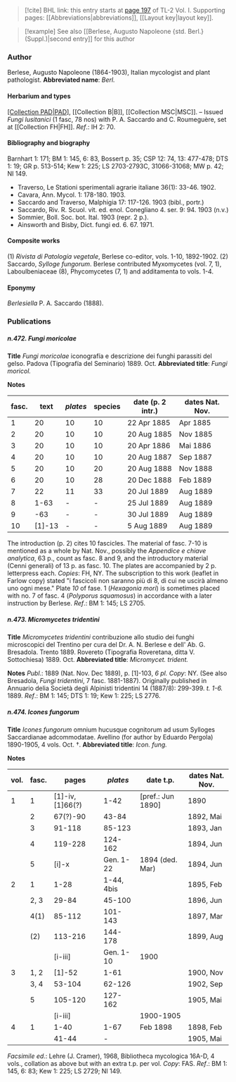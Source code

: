 > [!cite] BHL link: this entry starts at [page 197](https://www.biodiversitylibrary.org/page/33120328) of TL-2 Vol. I.
> Supporting pages: [[Abbreviations|abbreviations]], [[Layout key|layout key]].

> [!example] See also [[Berlese, Augusto Napoleone {std. Berl.} (Suppl.)|second entry]] for this author

### Author

Berlese, Augusto Napoleone (1864-1903), Italian mycologist and plant pathologist. 
**Abbreviated name**: *Berl.*

#### Herbarium and types

[[Collection PAD|PAD]](?), [[Collection B|B]], [[Collection MSC|MSC]]. – Issued *Fungi lusitanici* (1 fasc, 78 nos) with P. A. Saccardo and C. Roumeguère, set at [[Collection FH|FH]].
*Ref*.: IH 2: 70.

#### Bibliography and biography

Barnhart 1: 171; BM 1: 145, 6: 83, Bossert p. 35; CSP 12: 74, 13: 477-478; DTS 1: 19; GR p. 513-514; Kew 1: 225; LS 2703-2793C, 31066-31068; MW p. 42; NI 149.
- Traverso, Le Stationi sperimentali agrarie italiane 36(1): 33-46. 1902.
- Cavara, Ann. Mycol. 1: 178-180. 1903.
- Saccardo and Traverso, Malphigia 17: 117-126. 1903 (bibl., portr.)
- Saccardo, Riv. R. Scuol. vit. ed. enol. Conegliano 4. ser. 9: 94. 1903 (n.v.)
- Sommier, Boll. Soc. bot. Ital. 1903 (repr. 2 p.).
- Ainsworth and Bisby, Dict. fungi ed. 6. 67. 1971.

#### Composite works

(1) *Rivista di Patología vegetale*, Berlese co-editor, vols. 1-10, 1892-1902.
(2) Saccardo, *Sylloge fungorum*. Berlese contributed Myxomycetes (vol. 7, 1), Laboulbeniaceae (8), Phycomycetes (7, 1) and additamenta to vols. 1-4.

#### Eponymy

*Berlesiella* P. A. Saccardo (1888).

### Publications

##### n.472. Fungi moricolae

**Title**
*Fungi moricolae* iconografía e descrizione dei funghi parassiti del gelso. Padova (Tipografía del Seminario) 1889. Oct.
**Abbreviated title**: *Fungi moricol.*

**Notes**

|fasc.	|text	|*plates*	|species	|date (p. 2 intr.)	|dates Nat. Nov.|
|---	|---	|---	|---	|---	|---	|
|1	|20	|10	|10	|22 Apr 1885	|Apr 1885|
|2	|20	|10	|10	|20 Aug 1885	|Nov 1885|
|3	|20	|10	|10	|20 Apr 1886	|Mai 1886|
|4	|20	|10	|10	|20 Aug 1887	|Sep 1887|
|5	|20	|10	|20	|20 Aug 1888	|Nov 1888|
|6	|20	|10	|28	|20 Dec 1888	|Feb 1889|
|7	|22	|11	|33	|20 Jul 1889	|Aug 1889|
|8	|1-63	|-	|-	|25 Jul 1889	|Aug 1889|
|9	|-63	|-	|-	|30 Jul 1889	|Aug 1889|
|10	|\[1\]-13	|-	|-	|5 Aug 1889	|Aug 1889|

The introduction (p. 2) cites 10 fascicles. The material of fasc. 7-10 is mentioned as a whole by Nat. Nov., possibly the *Appendice e chiave analytica*, 63 p., count as fasc. 8 and 9, and the introductory material (Cenni generali) of 13 p. as fasc. 10. The plates are accompanied by 2 p. letterpress each. *Copies*: FH, NY.
The subscription to this work (leaflet in Farlow copy) stated "i fascicoli non saranno più di 8, di cui ne uscirà almeno uno ogni mese."
Plate *10* of fase. 1 (*Hexagonia mori*) is sometimes placed with no. 7 of fasc. 4 (*Polyporus squamosus*) in accordance with a later instruction by Berlese.
*Ref*.: BM 1: 145; LS 2705.

##### n.473. Micromycetes tridentini

**Title**
*Micromycetes tridentini* contribuzione allo studio dei funghi microscopici del Trentino per cura del Dr. A. N. Berlese e dell' Ab. G. Bresadola. Trento 1889. Rovereto (Tipografia Roveretana, ditta V. Sottochiesa) 1889. Oct.
**Abbreviated title**: *Micromycet. trident.*

**Notes**
*Publ*.: 1889 (Nat. Nov. Dec 1889), p. \[1\]-103, *6 pl. Copy*: NY. (See also Bresadola, *Fungi tridentini*, 7 fasc. 1881-1887). Originally published in Annuario delia Società degli Alpinisti tridentini 14 (1887/8): 299-399. *t. 1-6.* 1889.
*Ref*.: BM 1: 145; DTS 1: 19; Kew 1: 225; LS 2776.

##### n.474. Icones fungorum

**Title**
*Icones fungorum* omnium hucusque cognitorum ad usum Sylloges Saccardianae adcommodatae. Avellino (for author by Eduardo Pergola) 1890-1905, 4 vols. Oct. †.
**Abbreviated title**: *Icon. fung.*

**Notes**

|vol.	|fasc.	|pages	|*plates*	|date t.p.	|dates Nat. Nov.|
|---	|---	|---	|---	|---	|---	|
|1	|1	|\[1\]-iv, \[1\]66(?)	|1-42	|\[pref.: Jun 1890\]	|1890|
|	|2	|67(?)-90	|43-84	|	|1892, Mai|
|	|3	|91-118	|85-123	|	|1893, Jan|
|	|4	|119-228	|124-162	|	|1894, Jun|
|	|5	|\[i\]-x	|Gen. 1-22	|1894 (ded. Mar)	|1894, Jun|
|2	|1	|1-28	|1-44, 4bis	|	|1895, Feb|
|	|2, 3	|29-84	|45-100	|	|1896, Jun|
|	|4(1)	|85-112	|101-143	|	|1897, Mar|
|	|(2)	|113-216	|144-178	|	|1899, Aug|
|	|	|\[i-iii\]	|Gen. 1-10	|1900|
|3	|1, 2	|\[1\]-52	|1-61	|	|1900, Nov|
|	|3, 4	|53-104	|62-126	|	|1902, Sep|
|	|5	|105-120	|127-162	|	|1905, Mai|
|	|	|\[i-iii\]	|	|1900-1905|
|4	|1	|1-40	|1-67	|Feb 1898	|1898, Feb|
|	|	|41-44	|-	|	|1905, Mai|

*Facsimile ed*.: Lehre (J. Cramer), 1968, Bibliotheca mycologica 16A-D, 4 vols., collation as above but with an extra t.p. per vol. *Copy*: FAS.
*Ref*.: BM 1: 145, 6: 83; Kew 1: 225; LS 2729; NI 149.

